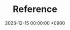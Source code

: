 ---
layout  : category
title   : Reference
summary : category
date    : 2023-12-15 00:00:00 +0900
updated : 2024-01-29 00:00:00 +0900
tag     : 
toc     : true
public  : true
comment : false
parent  : [[/index]]
latex   : false
---